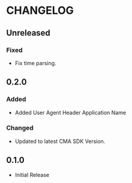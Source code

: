 # CHANGELOG

## Unreleased
### Fixed
* Fix time parsing.

## 0.2.0

### Added

* Added User Agent Header Application Name

### Changed

* Updated to latest CMA SDK Version.

## 0.1.0

* Initial Release
